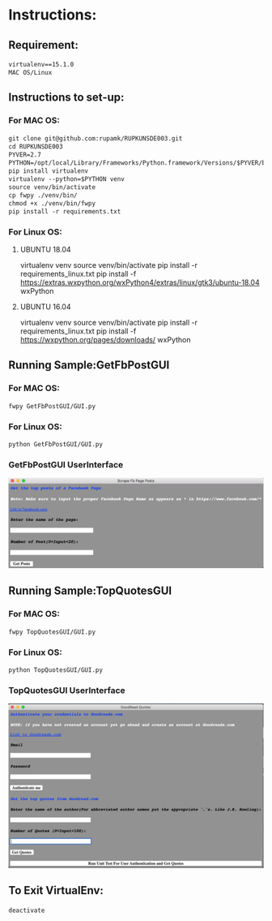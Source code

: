 # Instructions: 

## Requirement: 
    virtualenv==15.1.0
    MAC OS/Linux

## Instructions to set-up:

### For MAC OS:

    git clone git@github.com:rupamk/RUPKUNSDE003.git
    cd RUPKUNSDE003
    PYVER=2.7
    PYTHON=/opt/local/Library/Frameworks/Python.framework/Versions/$PYVER/bin/python$PYVER
    pip install virtualenv
    virtualenv --python=$PYTHON venv
    source venv/bin/activate
    cp fwpy ./venv/bin/
    chmod +x ./venv/bin/fwpy
    pip install -r requirements.txt

### For Linux OS:

1. UBUNTU 18.04

	virtualenv venv
	source venv/bin/activate
	pip install -r requirements_linux.txt
	pip install -f https://extras.wxpython.org/wxPython4/extras/linux/gtk3/ubuntu-18.04 wxPython

2. UBUNTU 16.04

	virtualenv venv
	source venv/bin/activate
	pip install -r requirements_linux.txt
	pip install -f https://wxpython.org/pages/downloads/ wxPython

## Running Sample:GetFbPostGUI

### For MAC OS:

    fwpy GetFbPostGUI/GUI.py 
    
### For Linux OS:

	python GetFbPostGUI/GUI.py 

### GetFbPostGUI UserInterface

![alt text](https://github.com/rupamk/RUPKUNSDE003/blob/master/GetFbPostGUI/GetFbPostGUI.png)
        
## Running Sample:TopQuotesGUI

### For MAC OS:

    fwpy TopQuotesGUI/GUI.py 
    
### For Linux OS:

	python TopQuotesGUI/GUI.py 

### TopQuotesGUI UserInterface

![alt text](https://github.com/rupamk/RUPKUNSDE003/blob/master/TopQuotesGUI/QuotesGUI.png)

## To Exit VirtualEnv:

    deactivate


    

